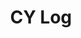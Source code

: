 ---
title: "CY Log"
layout: category
permalink: /aboutme/cylog/
author_profile: true
taxonomy: CY Log
sidebar:
  nav: "categories"
---